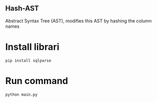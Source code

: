 ## Hash-AST
Abstract Syntax Tree (AST), modifies this AST by hashing the column names


# Install librari 
```pip install sqlparse```


# Run command
```python main.py```
